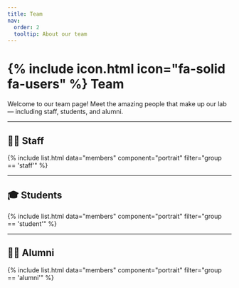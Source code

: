 ```yaml
---
title: Team
nav:
  order: 2
  tooltip: About our team
---
```


# {% include icon.html icon="fa-solid fa-users" %} Team

Welcome to our team page! Meet the amazing people that make up our lab — including staff, students, and alumni.

---

## 🧑‍💼 Staff

{% include list.html data="members" component="portrait" filter="group == 'staff'" %}

---

## 🎓 Students

{% include list.html data="members" component="portrait" filter="group == 'student'" %}

---

## 🧑‍🎓 Alumni

{% include list.html data="members" component="portrait" filter="group == 'alumni'" %}

